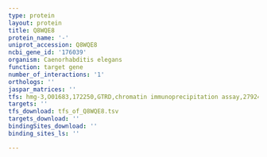 ```yaml
---
type: protein
layout: protein
title: Q8WQE8
protein_name: '-'
uniprot_accession: Q8WQE8
ncbi_gene_id: '176039'
organism: Caenorhabditis elegans
function: target gene
number_of_interactions: '1'
orthologs: ''
jaspar_matrices: ''
tfs: hmg-3,O01683,172250,GTRD,chromatin immunoprecipitation assay,27924024%5Buid%5D,No
targets: ''
tfs_download: tfs_of_Q8WQE8.tsv
targets_download: ''
bindingSites_download: ''
binding_sites_ls: ''

---
```

